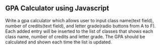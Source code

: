 ## GPA Calculator using Javascript

Write a gpa calculator which allows user to input class name(text field), number of credits(text field), and letter grade(radio buttons from A to F). Each added entry will be inserted to the list of classes that shows each class name, number of credits and letter grade. The GPA should be calculated and shown each time the list is updated. 